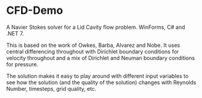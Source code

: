 # CFD-Demo

A Navier Stokes solver for a Lid Cavity flow problem. WinForms, C# and .NET 7.

This is based on the work of Owkes, Barba, Alvarez and Nobe. It uses central differencing throughout with Dirichlet boundary conditions for
velocity throughout and a mix of Dirichlet and Neuman boundary conditions for pressure.

The solution makes it easy to play around with different input variables to see how the solution (and the quality of the solution) changes with
Reynolds Number, timesteps, grid quality, etc. 

